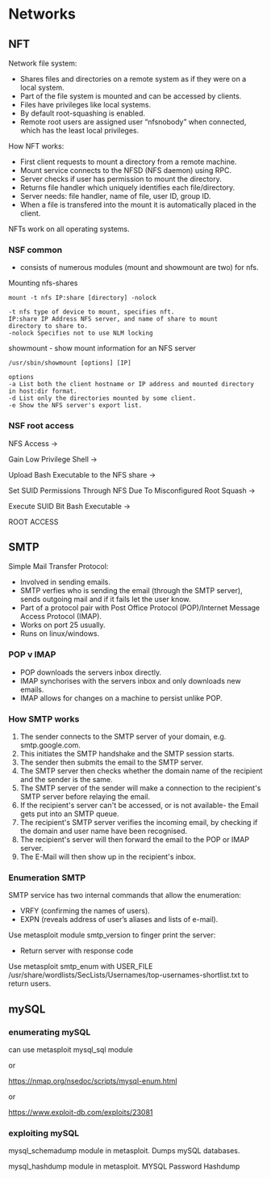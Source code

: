 # Networks

## NFT

Network file system:
- Shares files and directories on a remote system as if they were on a local system.
- Part of the file system is mounted and can be accessed by clients.
- Files have privileges like local systems.
- By default root-squashing is enabled.
- Remote root users are assigned user “nfsnobody” when connected, which has the least local privileges. 

How NFT works:
- First client requests to mount a directory from a remote machine.
- Mount service connects to the NFSD (NFS daemon) using RPC. 
- Server checks if user has permission to mount the directory.
- Returns file handler which uniquely identifies each file/directory. 
- Server needs: file handler, name of file, user ID, group ID.
- When a file is transfered into the mount it is automatically placed in the client.

NFTs work on all operating systems.

### NSF common

- consists of numerous modules (mount and showmount are two) for nfs.

Mounting nfs-shares

~~~
mount -t nfs IP:share [directory] -nolock

-t nfs type of device to mount, specifies nft.
IP:share IP Address NFS server, and name of share to mount
directory to share to.
-nolock Specifies not to use NLM locking
~~~

showmount - show mount information for an NFS server

~~~
/usr/sbin/showmount [options] [IP]

options
-a List both the client hostname or IP address and mounted directory in host:dir format.
-d List only the directories mounted by some client.
-e Show the NFS server's export list.
~~~

### NSF root access

NFS Access ->

Gain Low Privilege Shell ->

Upload Bash Executable to the NFS share ->

Set SUID Permissions Through NFS Due To Misconfigured Root Squash ->

Execute SUID Bit Bash Executable ->

ROOT ACCESS


## SMTP


Simple Mail Transfer Protocol:
- Involved in sending emails.
- SMTP verfies who is sending the email (through the SMTP server), sends outgoing mail and if it fails let the user know.
- Part of a protocol pair with Post Office Protocol (POP)/Internet Message Access Protocol (IMAP).
- Works on port 25 usually.
- Runs on linux/windows.

### POP v IMAP

- POP downloads the servers inbox directly.
- IMAP synchorises with the servers inbox and only downloads new emails.
- IMAP allows for changes on a machine to persist unlike POP.


### How SMTP works

1. The sender connects to the SMTP server of your domain, e.g. smtp.google.com. 
2. This initiates the SMTP handshake and the SMTP session starts.
3. The sender then submits the email to the SMTP server.
4. The SMTP server then checks whether the domain name of the recipient and the sender is the same.
5. The SMTP server of the sender will make a connection to the recipient's SMTP server before relaying the email. 
6. If the recipient's server can't be accessed, or is not available- the Email gets put into an SMTP queue.
7. The recipient's SMTP server verifies the incoming email, by checking if the domain and user name have been recognised. 
8. The recipient's server will then forward the email to the POP or IMAP server.
9. The E-Mail will then show up in the recipient's inbox.

### Enumeration SMTP

SMTP service has two internal commands that allow the enumeration:
- VRFY (confirming the names of users). 
- EXPN (reveals address of user’s aliases and lists of e-mail).

Use metasploit module smtp_version to finger print the server:
- Return server with response code 


Use metasploit smtp_enum with USER_FILE /usr/share/wordlists/SecLists/Usernames/top-usernames-shortlist.txt to return users.


## mySQL

### enumerating mySQL

can use metasploit mysql_sql module

or

https://nmap.org/nsedoc/scripts/mysql-enum.html

or 

https://www.exploit-db.com/exploits/23081


### exploiting mySQL

mysql_schemadump module in metasploit. Dumps mySQL databases.

mysql_hashdump module in metasploit. MYSQL Password Hashdump


